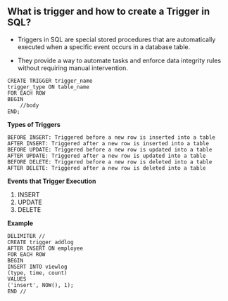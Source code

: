 ## What is trigger and how to create a Trigger in SQL?

- Triggers in SQL are special stored procedures that are automatically executed when a specific event occurs in a database table.

- They provide a way to automate tasks and enforce data integrity rules without requiring manual intervention.

```
CREATE TRIGGER trigger_name
trigger_type ON table_name
FOR EACH ROW
BEGIN
    //body
END;
```

**Types of Triggers**

```
BEFORE INSERT: Triggered before a new row is inserted into a table
AFTER INSERT: Triggered after a new row is inserted into a table
BEFORE UPDATE: Triggered before a new row is updated into a table
AFTER UPDATE: Triggered after a new row is updated into a table
BEFORE DELETE: Triggered before a new row is deleted into a table
AFTER DELETE: Triggered after a new row is deleted into a table
```

**Events that Trigger Execution**

1. INSERT
2. UPDATE
3. DELETE

**Example**

```
DELIMITER //
CREATE trigger addlog
AFTER INSERT ON employee
FOR EACH ROW
BEGIN
INSERT INTO viewlog
(type, time, count)
VALUES
('insert', NOW(), 1);
END //
```
